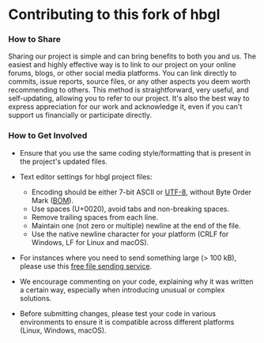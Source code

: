 # Contributing to this fork of hbgl


### How to Share

Sharing our project is simple and can bring benefits to both you and us. The easiest and highly effective way is to link to our project on your online forums,
blogs, or other social media platforms. You can link directly to commits, issue reports, source files, or any other aspects you deem worth recommending to others.
This method is straightforward, very useful, and self-updating, allowing you to refer to our project. It's also the best way to express appreciation for our work
and acknowledge it, even if you can't support us financially or participate directly.

### How to Get Involved

- Ensure that you use the same coding style/formatting that is present in the project's updated files.

- Text editor settings for hbgl project files:

   - Encoding should be either 7-bit ASCII or [UTF-8](https://utf8everywhere.org/), without Byte Order Mark ([BOM](https://en.wikipedia.org/wiki/Byte_order_mark)).
   - Use spaces (U+0020), avoid tabs and non-breaking spaces.
   - Remove trailing spaces from each line.
   - Maintain one (not zero or multiple) newline at the end of the file.
   - Use the native newline character for your platform (CRLF for Windows, LF for Linux and macOS).

- For instances where you need to send something large (> 100 kB), please use this [free file sending service](https://transfer.sh/).

- We encourage commenting on your code, explaining why it was written a certain way, especially when introducing unusual or complex solutions.

- Before submitting changes, please test your code in various environments to ensure it is compatible across different platforms (Linux, Windows, macOS).
